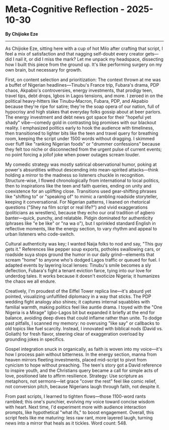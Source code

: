 # Meta-Cognitive Reflection - 2025-10-30

**By Chijioke Eze**

---

As Chijioke Eze, sitting here with a cup of hot Milo after crafting that script, I feel a mix of satisfaction and that nagging self-doubt every creator gets—did I nail it, or did I miss the mark? Let me unpack my headspace, dissecting how I built this piece from the ground up. It's like performing surgery on my own brain, but necessary for growth.

First, on content selection and prioritization: The context thrown at me was a buffet of Nigerian headlines—Tinubu's France trip, Fubara's drama, PDP chaos, Akpabio's controversies, energy investments, that prodigy teen, travel tips, debt drops, Igbos in Lagos tensions, and more. I zeroed in on the political heavy-hitters like Tinubu-Macron, Fubara, PDP, and Akpabio because they're ripe for satire; they're the soap opera of our nation, full of hypocrisy and high stakes that everyday folks gossip about at beer parlors. The energy investment and debt news got space for their "hopeful yet shady" vibe—comedy gold in contrasting big promises with our blackout reality. I emphasized politics early to hook the audience with timeliness, then transitioned to lighter bits like the teen and travel query for breathing room, keeping the script under 1500 words without dragging. I skimmed over fluff like "ranking Nigerian foods" or "drummer confessions" because they felt too niche or disconnected from the urgent pulse of current events; no point forcing a jollof joke when power outages scream louder.

My comedic strategy was mostly satirical observational humor, poking at power's absurdities without descending into mean-spirited attacks—think holding a mirror to the madness so listeners chuckle in recognition. Structure-wise, I flowed chronologically from international to local politics, then to inspirations like the teen and faith queries, ending on unity and coexistence for an uplifting close. Transitions used gear-shifting phrases like "shifting to" or "speaking of" to mimic a rambling roadside storyteller, keeping it conversational. For Nigerian patterns, I leaned on rhetorical questions ("Shey na film script or real life?") and vivid exaggerations (politicians as wrestlers), because they echo our oral tradition of agbero banter—quick, punchy, and relatable. Pidgin dominated for authenticity (phrases like "e be like" or "na wa o"), but I sprinkled standard English in reflective moments, like the energy section, to vary rhythm and appeal to urban listeners who code-switch.

Cultural authenticity was key; I wanted Naija folks to nod and say, "This guy gets it." References like pepper soup exports, potholes swallowing cars, or roadside suya stops ground the humor in our daily grind—elements that scream "home" to anyone who's dodged Lagos traffic or queued for fuel. I adapted events by layering local lenses: Tinubu's smile becomes a sly deflection, Fubara's fight a tenant eviction farce, tying into our love for underdog tales. It works because it doesn't exoticize Nigeria; it humanizes the chaos we all endure.

Creatively, I'm proudest of the Eiffel Tower replica line—it's absurd yet pointed, visualizing unfulfilled diplomacy in a way that sticks. The PDP wedding fight analogy also shines; it captures internal squabbles with familial warmth, making politics feel like auntie drama. I toyed with the "One Nigeria is a Mirage" Igbo-Lagos bit but expanded it briefly at the end for balance, avoiding deep dives that could inflame rather than unite. To dodge past pitfalls, I scanned my memory: no overusing "like say" or callbacks to old topics like fuel scarcity. Instead, I innovated with biblical nods (David vs. Goliath) for fresh flavor, steering clear of exaggeration overload by grounding jokes in specifics.

Gospel integration snuck in organically, as faith is woven into my voice—it's how I process pain without bitterness. In the energy section, manna from heaven mirrors fleeting investments, placed mid-script to pivot from cynicism to hope without preaching. The teen's story got a David reference to inspire youth, and the Christians query became a call for simple acts of love, positioned late to affirm resilience. Strategy: Use scripture as metaphors, not sermons—let grace "cover the rest" feel like comic relief, not conversion pitch, because Nigerians laugh through faith, not despite it.

From past scripts, I learned to tighten flows—those 1100-word rants rambled; this one's punchier, evolving my voice toward concise wisdom with heart. Next time, I'd experiment more with audience interaction prompts, like hypothetical "what ifs," to boost engagement. Overall, this script feels like me maturing: less raw rant, more layered laugh, turning news into a mirror that heals as it tickles. Word count: 548.